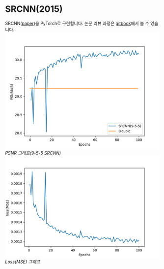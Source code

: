 # SRCNN(2015)

SRCNN\([paper](https://arxiv.org/pdf/1501.00092.pdf)\)을 PyTorch로 구현합니다. 논문 리뷰 과정은 [gitbook](https://bengaleehs.gitbook.io/ai-paper-study/srcnn)에서 볼 수 있습니다. ![PSNR](image/psnr.png)   
_PSNR 그래프\(9-5-5 SRCNN\)_   
 ![loss](image/losses.png)   
_Loss\(MSE\) 그래프_  


